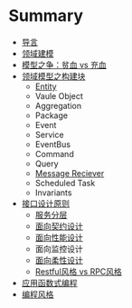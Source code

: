# Summary

* [导言](README.md)
* [领域建模](chapter1-about-ddd.md)
* [模型之争：贫血 vs 充血](mo-xing-zhi-zheng-ff1a-pin-xie-vs-chong-xie.md)
* [领域模型之构建块](ling-yu-mo-xing-zhi-gou-jian-kuai.md)
  * [Entity](ling-yu-mo-xing-zhi-gou-jian-kuai/entity.md)
  * Vaule Object
  * Aggregation
  * Package
  * Event
  * Service
  * EventBus
  * Command
  * Query
  * [Message Reciever](ling-yu-mo-xing-zhi-gou-jian-kuai/message-handler.md)
  * Scheduled Task
  * Invariants
* [接口设计原则](jie-kou-she-ji-yuan-ze.md)
  * [服务分层](jie-kou-she-ji-yuan-ze/fu-wu-fen-ceng.md)
  * [面向契约设计](jie-kou-she-ji-yuan-ze/mian-xiang-qi-yue-she-ji.md)
  * [面向性能设计](jie-kou-she-ji-yuan-ze/mian-xiang-xing-neng-she-ji.md)
  * 面向监控设计
  * [面向柔性设计](jie-kou-she-ji-yuan-ze/rou-xing-she-ji.md)
  * [Restful风格 vs RPC风格](jie-kou-she-ji-yuan-ze/restfulfeng-ge-vs-rpc-feng-ge.md)
* [应用函数式编程](ying-yong-han-shu-shi-bian-cheng.md)
* [编程风格](bian-cheng-feng-ge.md)

